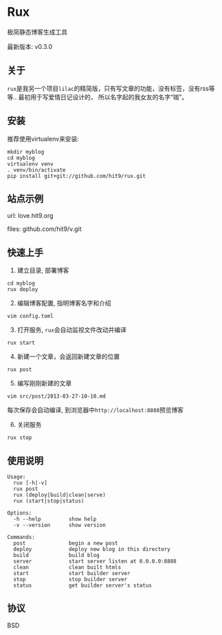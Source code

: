 Rux
===

极简静态博客生成工具

最新版本: v0.3.0

关于
----

`rux`是我另一个项目`lilac`的精简版，只有写文章的功能，没有标签，没有rss等等.. 最初用于写爱情日记设计的，
所以名字起的我女友的名字“铷”。


安装
----

推荐使用virtualenv来安装:

    mkdir myblog
    cd myblog
    virtualenv venv
    . venv/bin/activate
    pip install git+git://github.com/hit9/rux.git


站点示例
--------

url: love.hit9.org

files: github.com/hit9/v.git

快速上手
--------

1. 建立目录, 部署博客

  ```
  cd myblog
  rux deploy
  ```

2. 编辑博客配置, 指明博客名字和介绍

  ```
  vim config.toml
  ```

3. 打开服务, `rux`会自动监视文件改动并编译

  ```
  rux start
  ```

4. 新建一个文章，会返回新建文章的位置

  ```
  rux post
  ```

5. 编写刚刚新建的文章

  ```
  vim src/post/2013-03-27-10-10.md
  ```

  每次保存会自动编译, 到浏览器中`http://localhost:8888`预览博客

6. 关闭服务

  ```
  rux stop
  ```


使用说明
--------

```
Usage:
  rux [-h|-v]
  rux post
  rux (deploy|build|clean|serve)
  rux (start|stop|status)

Options:
  -h --help         show help
  -v --version      show version

Commands:
  post              begin a new post
  deploy            deploy new blog in this directory
  build             build blog
  server            start server listen at 0.0.0.0:8888
  clean             clean built htmls
  start             start builder server
  stop              stop builder server
  status            get builder server's status
```

协议
----

BSD
